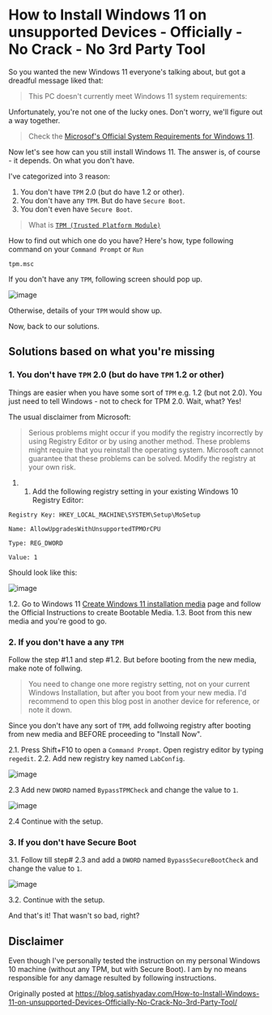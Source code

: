 # How to Install Windows 11 on unsupported Devices - Officially - No Crack - No 3rd Party Tool
So you wanted the new Windows 11 everyone's talking about, but got a dreadful message liked that:

> This PC doesn't currently meet Windows 11 system requirements:

Unfortunately, you're not one of the lucky ones. Don't worry, we'll figure out a way together.

> Check the [Microsof's Official System Requirements for Windows 11](https://www.microsoft.com/en-in/windows/windows-11-specifications).

Now let's see how can you still install Windows 11. The answer is, of course - it depends. On what you don't have.

I've categorized into 3 reason:

1. You don't have `TPM` 2.0 (but do have 1.2 or other).
2. You don't have any `TPM`. But do have `Secure Boot`. 
3. You don't even have `Secure Boot`.

> What is [`TPM (Trusted Platform Module)`](https://docs.microsoft.com/en-us/windows/security/information-protection/tpm/trusted-platform-module-top-node)

How to find out which one do you have? Here's how, type following command on your `Command Prompt` or `Run`

````shell
tpm.msc
````
If you don't have any `TPM`, following screen should pop up.

![image](https://user-images.githubusercontent.com/4049421/136685013-61d97061-b607-405d-add5-1db05f01370e.png)

Otherwise, details of your `TPM` would show up.

Now, back to our solutions.

## Solutions based on what you're missing

### 1. You don't have `TPM` 2.0 (but do have `TPM` 1.2 or other)
Things are easier when you have some sort of `TPM` e.g. 1.2 (but not 2.0). You just need to tell Windows - not to check for TPM 2.0. Wait, what? Yes!

The usual disclaimer from Microsoft:
> Serious problems might occur if you modify the registry incorrectly by using Registry Editor or by using another method. These problems might require that you reinstall the operating system. Microsoft cannot guarantee that these problems can be solved. Modify the registry at your own risk.

1. 1. Add the following registry setting in your existing Windows 10 Registry Editor:

````shell
Registry Key: HKEY_LOCAL_MACHINE\SYSTEM\Setup\MoSetup

Name: AllowUpgradesWithUnsupportedTPMOrCPU

Type: REG_DWORD

Value: 1
````

Should look like this:

![image](https://user-images.githubusercontent.com/4049421/136685620-41497072-ba44-4bd5-a9de-53d4936e2b25.png)

1.2. Go to Windows 11 [Create Windows 11 installation media](https://www.microsoft.com/en-us/software-download/windows11) page and follow the Official Instructions to create Bootable Media.
1.3. Boot from this new media and you're good to go.

### 2. If you don't have a any `TPM`
Follow the step #1.1 and step #1.2. But before booting from the new media, make note of follwing.

> You need to change one more registry setting, not on your current Windows Installation, but after you boot from your new media. I'd recommend to open this blog post in another device for reference, or note it down.

Since you don't have any sort of `TPM`, add follwoing registry after booting from new media and BEFORE proceeding to "Install Now".

2.1. Press Shift+F10 to open a `Command Prompt`. Open registry editor by typing `regedit`.
2.2. Add new registry key named `LabConfig`.

![image](https://user-images.githubusercontent.com/4049421/136686065-86d63f79-860a-4698-b2b0-092b04599dc9.png)

2.3 Add new `DWORD` named `BypassTPMCheck` and change the value to `1`.

![image](https://user-images.githubusercontent.com/4049421/136688280-6196e2bd-d973-4fe5-a9db-cf4b49489b44.png)

2.4 Continue with the setup.

### 3. If you don't have Secure Boot
3.1. Follow till step# 2.3 and add a `DWORD` named `BypassSecureBootCheck` and change the value to `1`.

![image](https://user-images.githubusercontent.com/4049421/136688612-769fbdf9-0308-4bfc-986f-62206b95db14.png)

3.2. Continue with the setup.

And that's it! That wasn't so bad, right?

## Disclaimer
Even though I've personally tested the instruction on my personal Windows 10 machine (without any TPM, but with Secure Boot). I am by no means responsible for any damage resulted by following instructions.

Originally posted at https://blog.satishyadav.com/How-to-Install-Windows-11-on-unsupported-Devices-Officially-No-Crack-No-3rd-Party-Tool/
